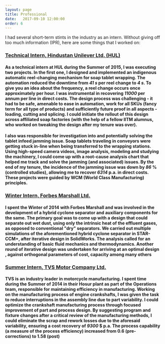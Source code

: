```yaml
---
layout: page 
title: Professional 
date:   2017-09-10 12:00:00
order: 6
---
```


I had several short-term stints in the industry as an intern. Without giving off too much information (IPR), here are some things that I worked on:

<h3><u><a href="https://www.hul.co.in/">Technical Intern, Hindustan Unilever Ltd. (HUL)</a></u></h3>
<h4> As a technical intern at HUL during the Summer of 2015, I was executing two projects. In the first one, I designed and implemented an indigenous automatic reel-changing mechanism for soap tablet wrapping. The automation reduced the downtime from <em>41 s</em> per reel change to <em>4 s</em>. To give you an idea about the frequency, a reel change occurs once approximately per hour. I was instrumental in recovering <em>11000</em> per annum per line in direct costs. The design process was challenging - it had to be safe, amenable to ease in automation, work for all SKUs (fancy term for all type of products) and sufficiently future proof in all aspects - loading, cutting and splicing. I could initiate the rollout of this design across affiliated soap factories (with the help of a fellow IITM alumnus, who worked on tweaking the design after my tenure was over). </h4>

<h4> I also was responsible for investigation into and potentially solving the tablet infeed jamming issue. Soap tablets traveling in conveyors were getting stuck in-line when being transferred to the wrapping stations. Using high-speed camera videos, image analysis, modeling and studying the machinery, I could come up with a root-cause analysis chart that helped me track and solve the jamming (and associated) issues. By the end of my tenure, the incidence of the jamming issue was down by <em>86</em> % (controlled studies), allowing me to recover <em>6314</em> p.a. in direct costs. These projects were guided by WCM (World Class Manufacturing) principles. </h4>
<p></p>

<h3><u><a href="https://www.forbesmarshall.com/default.aspx"> Winter Intern, Forbes Marshall Ltd.</a></u></h3>
<h4> I spent the Winter of 2014 with Forbes Marshall and was involved in the development of a hybrid cyclone separator and auxiliary components for the same. The primary goal was to come up with a design that could separate out wet dust, using only the intrinsic heat of the effluent gases, as opposed to conventional "dry" separators. We carried out multiple simulations of the aforementioned hybrid cyclone separator in STAR-CCM+, after iterative design in SolidWorks. The analysis called for an understanding of basic fluid mechanics and thermodynamics. Another round of iterative design was undertaken for arriving at an optimal design , against orthogonal parameters of cost, capacity among many others</h4>
<p></p>

<h3><u><a href="https://www.tvsmotor.com/">Summer Intern, TVS Motor Company Ltd. </a></u></h3>
<h4> TVS is an industry leader in motorcycle manufacturing. I spent time during the Summer of 2014 in their Hosur plant as part of the Operations team, responsible for maintaining efficiency in manufacturing. Working on the manufacturing process of engine crankshafts, I was given the task to reduce interruptions in the assembly line due to part variability. I could optimize the crankshaft manufacturing process through focused improvement of part and process design. By suggesting program and fixture changes after a critical review of the manufacturing methods, I could eliminate the scrap and rework losses due to the aforesaid variability, ensuring a cost recovery of <em>9300</em> $ p.a. The process capability (a measure of the process efficiency) increased from 0.6 (pre-corrections) to 1.58 (post)</h4>
<p></p>